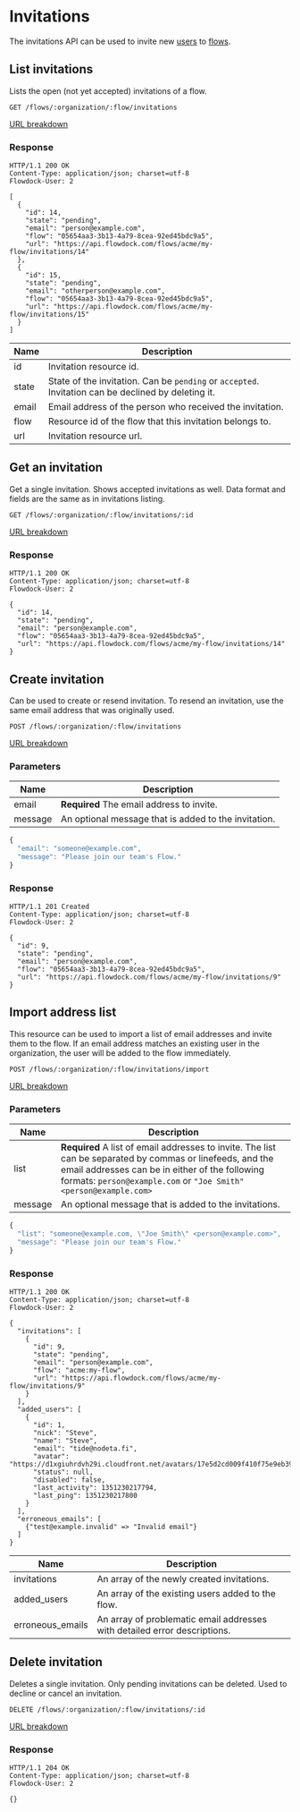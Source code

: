 # Invitations

The invitations API can be used to invite new [users](Users) to [flows](Flows).

## List invitations
Lists the open (not yet accepted) invitations of a flow.

```
GET /flows/:organization/:flow/invitations
```
[URL breakdown](rest#/url-breakdown)

### Response
```
HTTP/1.1 200 OK
Content-Type: application/json; charset=utf-8
Flowdock-User: 2
```
```
[
  {
    "id": 14,
    "state": "pending",
    "email": "person@example.com",
    "flow": "05654aa3-3b13-4a79-8cea-92ed45bdc9a5",
    "url": "https://api.flowdock.com/flows/acme/my-flow/invitations/14"
  },
  {
    "id": 15,
    "state": "pending",
    "email": "otherperson@example.com",
    "flow": "05654aa3-3b13-4a79-8cea-92ed45bdc9a5",
    "url": "https://api.flowdock.com/flows/acme/my-flow/invitations/15"
  }
]
```
| Name          | Description  |
| ------------- | ------------ |
| id | Invitation resource id. |
| state | State of the invitation. Can be `pending` or `accepted`. Invitation can be declined by deleting it. |
| email | Email address of the person who received the invitation. |
| flow | Resource id of the flow that this invitation belongs to. |
| url | Invitation resource url. |

## Get an invitation

Get a single invitation. Shows accepted invitations as well. Data format and fields are the same as in invitations listing.

```
GET /flows/:organization/:flow/invitations/:id
```
[URL breakdown](rest#/url-breakdown)

### Response
```
HTTP/1.1 200 OK
Content-Type: application/json; charset=utf-8
Flowdock-User: 2
```
```
{
  "id": 14,
  "state": "pending",
  "email": "person@example.com",
  "flow": "05654aa3-3b13-4a79-8cea-92ed45bdc9a5",
  "url": "https://api.flowdock.com/flows/acme/my-flow/invitations/14"
}
```

## Create invitation

Can be used to create or resend invitation. To resend an invitation, use the same email address that was originally used.

```
POST /flows/:organization/:flow/invitations
```
[URL breakdown](rest#/url-breakdown)

### Parameters

| Name          | Description  |
| ------------- | ------------ |
| email | **Required** The email address to invite. |
| message | An optional message that is added to the invitation. |

```javascript
{
  "email": "someone@example.com",
  "message": "Please join our team's Flow."
}
```

### Response
```
HTTP/1.1 201 Created
Content-Type: application/json; charset=utf-8
Flowdock-User: 2
```
```
{
  "id": 9,
  "state": "pending",
  "email": "person@example.com",
  "flow": "05654aa3-3b13-4a79-8cea-92ed45bdc9a5",
  "url": "https://api.flowdock.com/flows/acme/my-flow/invitations/9"
}
```

## Import address list

This resource can be used to import a list of email addresses and invite them to the flow. If an email address matches an existing user in the organization, the user will be added to the flow immediately.

```
POST /flows/:organization/:flow/invitations/import
```
[URL breakdown](rest#/url-breakdown)

### Parameters

| Name          | Description  |
| ------------- | ------------ |
| list | **Required** A list of email addresses to invite. The list can be separated by commas or linefeeds, and the email addresses can be in either of the following formats: `person@example.com` or `"Joe Smith" <person@example.com>` |
| message | An optional message that is added to the invitations. |

```javascript
{
  "list": "someone@example.com, \"Joe Smith\" <person@example.com>",
  "message": "Please join our team's Flow."
}
```

### Response
```
HTTP/1.1 200 OK
Content-Type: application/json; charset=utf-8
Flowdock-User: 2
```
```
{
  "invitations": [
    {
      "id": 9,
      "state": "pending",
      "email": "person@example.com",
      "flow": "acme:my-flow",
      "url": "https://api.flowdock.com/flows/acme/my-flow/invitations/9"
    }
  ],
  "added_users": [
    {
      "id": 1,
      "nick": "Steve",
      "name": "Steve",
      "email": "tide@nodeta.fi",
      "avatar": "https://d1xgiuhrdvh29i.cloudfront.net/avatars/17e5d2cd009f410f75e9eb39f1b54d1c/",
      "status": null,
      "disabled": false,
      "last_activity": 1351230217794,
      "last_ping": 1351230217800
    }
  ],
  "erroneous_emails": [
    {"test@example.invalid" => "Invalid email"}
  ]
}
```
| Name          | Description  |
| ------------- | ------------ |
| invitations | An array of the newly created invitations. |
| added_users | An array of the existing users added to the flow. |
| erroneous_emails | An array of problematic email addresses with detailed error descriptions. |


## Delete invitation

Deletes a single invitation. Only pending invitations can be deleted. Used to decline or cancel an invitation.

```
DELETE /flows/:organization/:flow/invitations/:id
```
[URL breakdown](rest#/url-breakdown)

### Response
```
HTTP/1.1 204 OK
Content-Type: application/json; charset=utf-8
Flowdock-User: 2
```
```
{}
```
